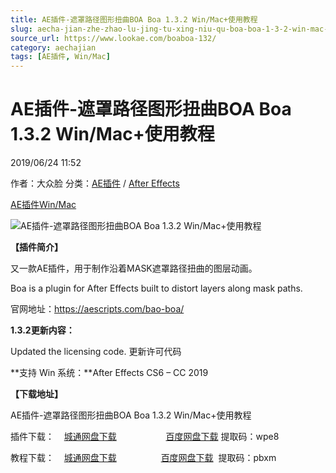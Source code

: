 ```yaml
---
title: AE插件-遮罩路径图形扭曲BOA Boa 1.3.2 Win/Mac+使用教程
slug: aecha-jian-zhe-zhao-lu-jing-tu-xing-niu-qu-boa-boa-1-3-2-win-mac-shi-yong-jiao-cheng
source_url: https://www.lookae.com/boaboa-132/
category: aechajian
tags: [AE插件, Win/Mac]
---
```

# AE插件-遮罩路径图形扭曲BOA Boa 1.3.2 Win/Mac+使用教程

2019/06/24 11:52

作者：大众脸
分类：[AE插件](https://www.lookae.com/after-effects/aechajian/) / [After Effects](https://www.lookae.com/after-effects/)

[AE插件](https://www.lookae.com/tag/ae%e6%8f%92%e4%bb%b6/)[Win/Mac](https://www.lookae.com/tag/winmac/)

![AE插件-遮罩路径图形扭曲BOA Boa 1.3.2 Win/Mac+使用教程](https://www.lookae.com/wp-content/uploads/2018/11/BAO-Boa.jpg "AE插件-遮罩路径图形扭曲BOA Boa 1.3.2 Win/Mac+使用教程-LookAE.com")

**【插件简介】**

又一款AE插件，用于制作沿着MASK遮罩路径扭曲的图层动画。

Boa is a plugin for After Effects built to distort layers along mask paths.

官网地址：https://aescripts.com/bao-boa/

**1.3.2更新内容：**

Updated the licensing code. 更新许可代码

**支持 Win 系统：**After Effects CS6 – CC 2019

**【下载地址】**

AE插件-遮罩路径图形扭曲BOA Boa 1.3.2 Win/Mac+使用教程

插件下载：    [城通网盘下载](https://lookae.ctfile.com/fs/680462-384253055)                    [百度网盘下载](https://pan.baidu.com/s/1zS98z6BxVxer8Z_P7-Mrnw) 提取码：wpe8

教程下载：    [城通网盘下载](https://lookae.ctfile.com/fs/680462-363555903)                  [百度网盘下载](https://pan.baidu.com/s/1fDsKFaHqf1S5yGub79zbtA)  提取码：pbxm
